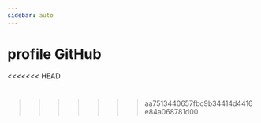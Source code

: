 ```yaml
---
sidebar: auto
---
```


# profile GitHub

<<<<<<< HEAD
<OtherComponent></OtherComponent>

 <Git-Hub></Git-Hub>
=======
<script>GITHUB_NAME_ACCOUNT</script>


<script src="./github.js"></script>
>>>>>>> aa7513440657fbc9b34414d4416e84a068781d00
